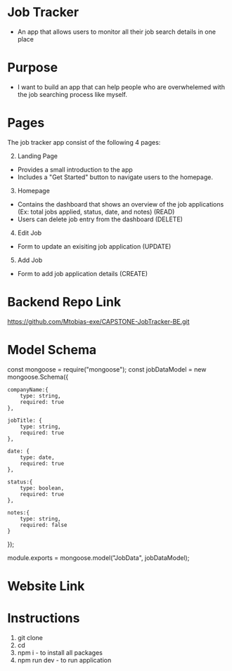 # Job Tracker

- An app that allows users to monitor all their job search details in one place 

# Purpose 
- I want to build an app that can help people who are overwhelemed with the job searching process like myself.

# Pages
The job tracker app consist of the following 4 pages:

2. Landing Page
- Provides a small introduction to the app
- Includes a "Get Started" button to navigate users to the homepage.

3. Homepage 
- Contains the dashboard that shows an overview of the job applications (Ex: total jobs applied, status, date, and notes) (READ)
- Users can delete job entry from the dashboard (DELETE)

4. Edit Job
- Form to update an exisiting job application (UPDATE)

5. Add Job
- Form to add job application details (CREATE)


# Backend Repo Link
https://github.com/Mtobias-exe/CAPSTONE-JobTracker-BE.git

# Model Schema 

const mongoose = require("mongoose");
const jobDataModel = new mongoose.Schema({
    
    companyName:{
        type: string,
        required: true
    },

    jobTitle: {
        type: string,
        required: true
    },

    date: {
        type: date,
        required: true
    },

    status:{
        type: boolean,
        required: true
    },

    notes:{
        type: string,
        required: false
    }
});

module.exports = mongoose.model("JobData", jobDataModel);

# Website Link


# Instructions 
1. git clone <url repo-url>
2. cd <project-folder-name>
3. npm i - to install all packages
4. npm run dev - to run application



